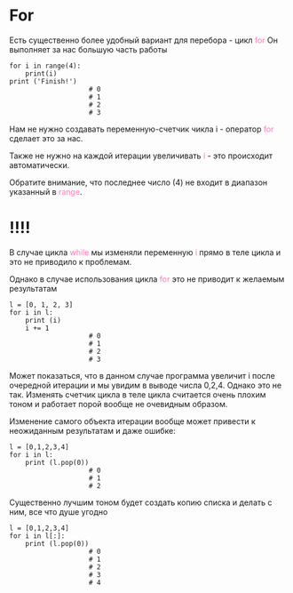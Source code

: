 <style>
red { color: #ff7dbc }
</style>
# For

Есть существенно более удобный вариант для перебора - цикл <red>for</red>
Он выполняет за нас большую часть работы

    for i in range(4):
        print(i)
    print ('Finish!')
                        # 0
                        # 1
                        # 2
                        # 3

Нам не нужно создавать переменную-счетчик чикла i - оператор <red>for</red> сделает это за нас. 

Также не нужно на каждой итерации увеличивать <red>i</red> - это происходит автоматически.

Обратите внимание, что последнее число (4) не входит в диапазон указанный в <red>range</red>.

# !!!!

В случае цикла <red>while</red> мы изменяли переменную <red>i</red> прямо в теле цикла и это не приводило к проблемам.

Однако в случае использования цикла <red>for</red> это не приводит к желаемым результатам
    
    l = [0, 1, 2, 3]
    for i in l:
        print (i)
        i += 1
                        # 0
                        # 1
                        # 2
                        # 3
Может показаться, что в данном случае программа увеличит i после очередной итерации и мы увидим в выводе числа 0,2,4. Однако это не так.
Изменять счетчик цикла в теле цикла считается очень плохим тоном и работает порой вообще не очевидным образом.

Изменение самого объекта итерации вообще может привести к неожиданным результатам и даже ошибке:

    l = [0,1,2,3,4]
    for i in l:
        print (l.pop(0))
                        # 0
                        # 1
                        # 2

Существенно лучшим тоном будет создать копию списка и делать с ним, все что душе угодно

    l = [0,1,2,3,4]
    for i in l[:]:
        print (l.pop(0))
                        # 0
                        # 1
                        # 2
                        # 3
                        # 4

